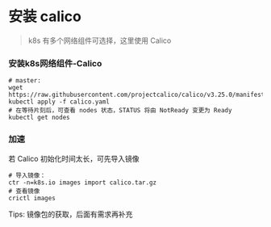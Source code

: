 # 安装 calico

> k8s 有多个网络组件可选择，这里使用 Calico


### 安装k8s网络组件-Calico
```shell
# master:
wget https://raw.githubusercontent.com/projectcalico/calico/v3.25.0/manifests/calico.yaml
kubectl apply -f calico.yaml
# 在等待片刻后，可查看 nodes 状态，STATUS 将由 NotReady 变更为 Ready
kubectl get nodes
```



### 加速
若 Calico 初始化时间太长，可先导入镜像
```shell
# 导入镜像：
ctr -n=k8s.io images import calico.tar.gz
# 查看镜像
crictl images
```

Tips: 镜像包的获取，后面有需求再补充
